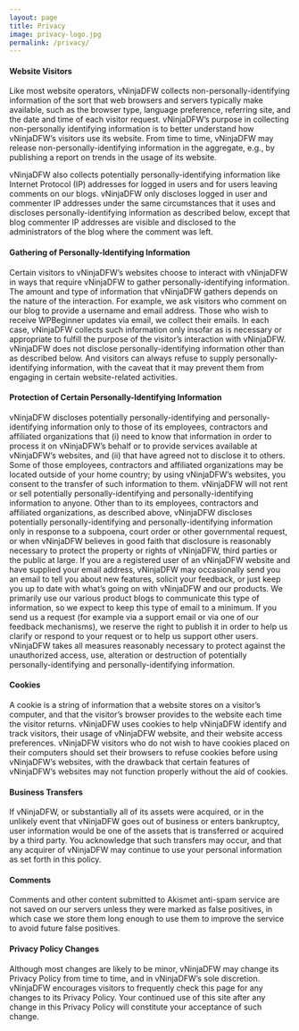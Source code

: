 ```yaml
---
layout: page
title: Privacy
image: privacy-logo.jpg
permalink: /privacy/
---
```

<h4>Website Visitors</h4>

Like most website operators, vNinjaDFW collects non-personally-identifying information of the sort that web browsers and servers typically make available, such as the browser type, language preference, referring site, and the date and time of each visitor request. vNinjaDFW’s purpose in collecting non-personally identifying information is to better understand how vNinjaDFW’s visitors use its website. From time to time, vNinjaDFW may release non-personally-identifying information in the aggregate, e.g., by publishing a report on trends in the usage of its website.

vNinjaDFW also collects potentially personally-identifying information like Internet Protocol (IP) addresses for logged in users and for users leaving comments on our blogs. vNinjaDFW only discloses logged in user and commenter IP addresses under the same circumstances that it uses and discloses personally-identifying information as described below, except that blog commenter IP addresses are visible and disclosed to the administrators of the blog where the comment was left.

<h4>Gathering of Personally-Identifying Information</h4>

Certain visitors to vNinjaDFW’s websites choose to interact with vNinjaDFW in ways that require vNinjaDFW to gather personally-identifying information. The amount and type of information that vNinjaDFW gathers depends on the nature of the interaction. For example, we ask visitors who comment on our blog to provide a username and email address. Those who wish to receive WPBeginner updates via email, we collect their emails. In each case, vNinjaDFW collects such information only insofar as is necessary or appropriate to fulfill the purpose of the visitor’s interaction with vNinjaDFW. vNinjaDFW does not disclose personally-identifying information other than as described below. And visitors can always refuse to supply personally-identifying information, with the caveat that it may prevent them from engaging in certain website-related activities.

<h4>Protection of Certain Personally-Identifying Information</h4>

vNinjaDFW discloses potentially personally-identifying and personally-identifying information only to those of its employees, contractors and affiliated organizations that (i) need to know that information in order to process it on vNinjaDFW’s behalf or to provide services available at vNinjaDFW’s websites, and (ii) that have agreed not to disclose it to others. Some of those employees, contractors and affiliated organizations may be located outside of your home country; by using vNinjaDFW’s websites, you consent to the transfer of such information to them. vNinjaDFW will not rent or sell potentially personally-identifying and personally-identifying information to anyone. Other than to its employees, contractors and affiliated organizations, as described above, vNinjaDFW discloses potentially personally-identifying and personally-identifying information only in response to a subpoena, court order or other governmental request, or when vNinjaDFW believes in good faith that disclosure is reasonably necessary to protect the property or rights of vNinjaDFW, third parties or the public at large. If you are a registered user of an vNinjaDFW website and have supplied your email address, vNinjaDFW may occasionally send you an email to tell you about new features, solicit your feedback, or just keep you up to date with what’s going on with vNinjaDFW and our products. We primarily use our various product blogs to communicate this type of information, so we expect to keep this type of email to a minimum. If you send us a request (for example via a support email or via one of our feedback mechanisms), we reserve the right to publish it in order to help us clarify or respond to your request or to help us support other users. vNinjaDFW takes all measures reasonably necessary to protect against the unauthorized access, use, alteration or destruction of potentially personally-identifying and personally-identifying information.

<h4>Cookies</h4>

A cookie is a string of information that a website stores on a visitor’s computer, and that the visitor’s browser provides to the website each time the visitor returns. vNinjaDFW uses cookies to help vNinjaDFW identify and track visitors, their usage of vNinjaDFW website, and their website access preferences. vNinjaDFW visitors who do not wish to have cookies placed on their computers should set their browsers to refuse cookies before using vNinjaDFW’s websites, with the drawback that certain features of vNinjaDFW’s websites may not function properly without the aid of cookies.

<h4>Business Transfers</h4>

If vNinjaDFW, or substantially all of its assets were acquired, or in the unlikely event that vNinjaDFW goes out of business or enters bankruptcy, user information would be one of the assets that is transferred or acquired by a third party. You acknowledge that such transfers may occur, and that any acquirer of vNinjaDFW may continue to use your personal information as set forth in this policy.

<h4>Comments</h4>

Comments and other content submitted to Akismet anti-spam service are not saved on our servers unless they were marked as false positives, in which case we store them long enough to use them to improve the service to avoid future false positives.

<h4>Privacy Policy Changes</h4>

Although most changes are likely to be minor, vNinjaDFW may change its Privacy Policy from time to time, and in vNinjaDFW’s sole discretion. vNinjaDFW encourages visitors to frequently check this page for any changes to its Privacy Policy. Your continued use of this site after any change in this Privacy Policy will constitute your acceptance of such change.

